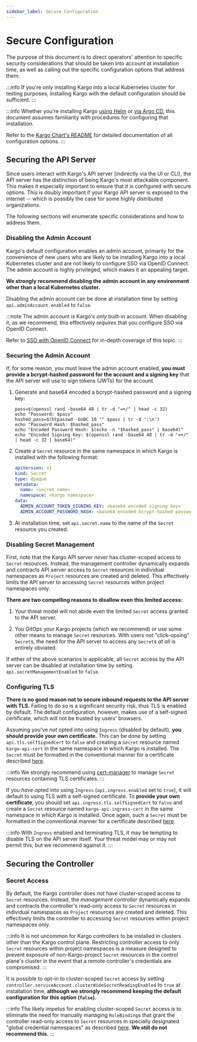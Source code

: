 ```yaml
---
sidebar_label: Secure Configuration
---
```


# Secure Configuration

The purpose of this document is to direct operators' attention to specific
security considerations that should be taken into account at installation time,
as well as calling out the specific configuration options that address them.

:::info
If you're only installing Kargo into a local Kubernetes cluster for testing
purposes, installing Kargo with the default configuration should be sufficient.
:::

:::info
Whether you're installing Kargo
[using Helm](../20-advanced-installation/10-advanced-with-helm.md) or
[via Argo CD](../20-advanced-installation/20-advanced-with-argocd.md), this
document assumes familiarity with procedures for configuring that installation.

Refer to the
[Kargo Chart's README](https://github.com/akuity/kargo/tree/main/charts/kargo)
for detailed documentation of all configuration options.
:::

## Securing the API Server

Since users interact with Kargo's API server (indirectly via the UI or CLI), the
API server has the distinction of being Kargo's most attackable component. This
makes it especially important to ensure that it is configured with secure
options. This is doubly important if your Kargo API server is exposed to the
internet -- which is possibly the case for some highly distributed
organizations.

The following sections will enumerate specific considerations and how to
address them.

### Disabling the Admin Account

Kargo's default configuration enables an admin account, primarily for the
convenience of new users who are likely to be installing Kargo into a local
Kubernetes cluster and are not likely to configure SSO via OpenID Connect.
The admin account is highly privileged, which makes it an appealing target.

__We strongly recommend disabling the admin account in any environment other
than a local Kubernetes cluster.__

Disabling the admin account can be done at installation time by setting
`api.adminAccount.enabled` to `false`.

:::note
The admin account is Kargo's _only_ built-in account. When disabling it, as we
recommend, this effectively _requires_ that you configure SSO via OpenID
Connect.

Refer to [SSO with OpenID Connect](./20-openid-connect/index.md) for in-depth
coverage of this topic.
:::

### Securing the Admin Account

If, for some reason, you must leave the admin account enabled, __you must
provide a bcrypt-hashed password for the account and a signing key__ that the
API server will use to sign tokens (JWTs) for the account.

1. Generate and base64 encoded a bcrypt-hashed password and a signing key:

    ```console
    pass=$(openssl rand -base64 48 | tr -d "=+/" | head -c 32)
    echo "Password: $pass"
    hashed_pass=$(htpasswd -bnBC 10 "" $pass | tr -d ':\n')
    echo "Password Hash: $hashed_pass"
    echo "Encoded Password Hash: $(echo -n "$hashed_pass" | base64)"
    echo "Encoded Signing Key: $(openssl rand -base64 48 | tr -d "=+/" | head -c 32 | base64)"
    ```

1. Create a `Secret` resource in the same namespace in which Kargo is installed
with the following format:

    ```yaml
    apiVersion: v1
    kind: Secret
    type: Opaque
    metadata:
      name: <secret name>
      namespace: <kargo namespace>
    data:
      ADMIN_ACCOUNT_TOKEN_SIGNING_KEY: <base64 encoded signing key>
      ADMIN_ACCOUNT_PASSWORD_HASH: <base64 encoded bcrypt-hashed password>
    ```

1. At installation time, set `api.secret.name` to the name of the `Secret`
   resource you created.

### Disabling Secret Management

First, note that the Kargo API server _never_ has cluster-scoped access to
`Secret` resources. Instead, the management controller dynamically expands and
contracts API server access to `Secret` resources in individual namespaces as
`Project` resources are created and deleted. This effectively limits the API
server to accessing `Secret` resources within project namespaces only.

__There are two compelling reasons to disallow even this limited access:__

1. Your threat model will not abide even the limited `Secret` access granted
   to the API server.

1. You GitOps your Kargo projects (which we recommend) or use some other means
   to manage `Secret` resources. With users not "click-opsing" `Secret`s, the
   need for the API server to access any `Secret`s _at all_ is entirely
   obviated.

If either of the above scenarios is applicable, all `Secret` access by the API
server can be disabled at installation time by setting
`api.secretManagementEnabled` to `false`.

### Configuring TLS

__There is no good reason not to secure inbound requests to the API server with
TLS.__ Failing to do so is a significant security risk, thus TLS is enabled by
default. The default configuration, however, makes use of a self-signed
certificate, which will not be trusted by users' browsers.

Assuming you've _not_ opted into using `Ingress` (disabled by default), __you
should provide your own certificate.__ This can be done by setting
`api.tls.selfSignedCert` to `false` and creating a `Secret` resource named
`kargo-api-cert` in the same namespace in which Kargo is installed. The `Secret`
must be formatted in the conventional manner for a certificate described
[here](https://kubernetes.io/docs/concepts/configuration/secret/#tls-secrets).

:::info
We strongly recommend using [cert-manager](https://cert-manager.io/) to manage
`Secret` resources containing TLS certificates.
:::

If you _have_ opted into using `Ingress` (`api.ingress.enabled` set to `true`),
it will default to using TLS with a self-signed certificate. To __provide
your own certificate__, you should set `api.ingress.tls.selfSignedCert` to
`false` and create a `Secret` resource named `kargo-api-ingress-cert` in the
same namespace in which Kargo is installed. Once again, such a `Secret` must be
formatted in the conventional manner for a certificate described
[here](https://kubernetes.io/docs/concepts/configuration/secret/#tls-secrets).

:::info
With `Ingress` enabled and terminating TLS, it may be tempting to disable TLS
on the API server itself. Your threat model may or may not permit this, but
we recommend against it.
:::

## Securing the Controller

### Secret Access

By default, the Kargo controller does _not_ have cluster-scoped access to
`Secret` resources. Instead, the _management controller_ dynamically expands and
contracts the controller's read-only access to `Secret` resources in individual
namespaces as `Project` resources are created and deleted. This effectively
limits the controller to accessing `Secret` resources within project namespaces
only.

:::info
It is not uncommon for Kargo controllers to be installed in clusters other than
the Kargo control plane. Restricting controller access to only `Secret`
resources within project namespaces is a measure designed to prevent exposure
of non-Kargo-project `Secret` resources in the control plane's cluster in the
event that a remote controller's credentials are compromised.
:::

It is possible to opt-in to cluster-scoped `Secret` access by setting
`controller.serviceAccount.clusterWideSecretReadingEnabled` to `true` at
installation time, __although we strongly recommend keeping the default
configuration for this option (`false`).__

:::info
The likely impetus for enabling cluster-scoped `Secret` access is to eliminate
the need for manually managing `RoleBinding`s that grant the controller
read-only access to `Secret` resources in specially designated "global
credential namespaces" as described [here](40-managing-credentials.md). __We
still do not recommend this.__
:::
